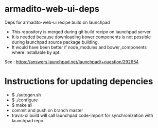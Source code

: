 # armadito-web-ui-deps
Deps for armadito-web-ui recipe build on launchpad

- This repository is merged during git build recipe on launchpad server.
- It is needed because downloading bower components is not possible during launchpad source package building.
- It would have been better if node_modules and bower_components where installable by apt.

See : https://answers.launchpad.net/launchpad/+question/292654


# Instructions for updating depencies

- $ ./autogen.sh
- $ ./configure
- $ make all
- commit and push on branch master
- travis-ci build will call launchpad code-import for synchronization with launchpad repo
